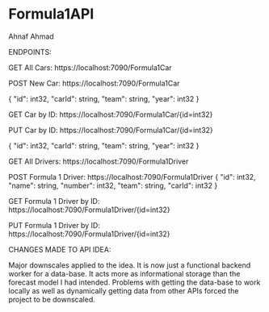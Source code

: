 # Formula1API

Ahnaf Ahmad

ENDPOINTS:

GET All Cars:
https://localhost:7090/Formula1Car

POST New Car:
https://localhost:7090/Formula1Car

{
  "id": int32,
  "carId": string,
  "team": string,
  "year": int32
}

GET Car by ID:
https://localhost:7090/Formula1Car/{id=int32}


PUT Car by ID:
https://localhost:7090/Formula1Car/{id=int32}

{
  "id": int32,
  "carId": string,
  "team": string,
  "year": int32
}

GET All Drivers:
https://localhost:7090/Formula1Driver

POST Formula 1 Driver:
https://localhost:7090/Formula1Driver
{
  "id": int32,
  "name": string,
  "number": int32,
  "team": string,
  "carId": int32
}

GET Formula 1 Driver by ID:
https://localhost:7090/Formula1Driver/{id=int32}

PUT Formula 1 Driver by ID:
https://localhost:7090/Formula1Driver/{id=int32}

CHANGES MADE TO API IDEA:

Major downscales applied to the idea. It is now just a functional backend worker for a data-base. It acts more as informational storage than the forecast model I had intended. Problems with getting the data-base to work locally as well as dynamically getting data from other APIs forced the project to be downscaled. 